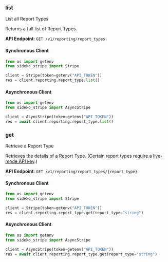 
### list <a name="list"></a>
List all Report Types

<p>Returns a full list of Report Types.</p>

**API Endpoint**: `GET /v1/reporting/report_types`

#### Synchronous Client

```python
from os import getenv
from sideko_stripe import Stripe

client = Stripe(token=getenv("API_TOKEN"))
res = client.reporting.report_type.list()
```

#### Asynchronous Client

```python
from os import getenv
from sideko_stripe import AsyncStripe

client = AsyncStripe(token=getenv("API_TOKEN"))
res = await client.reporting.report_type.list()
```

### get <a name="get"></a>
Retrieve a Report Type

<p>Retrieves the details of a Report Type. (Certain report types require a <a href="https://stripe.com/docs/keys#test-live-modes">live-mode API key</a>.)</p>

**API Endpoint**: `GET /v1/reporting/report_types/{report_type}`

#### Synchronous Client

```python
from os import getenv
from sideko_stripe import Stripe

client = Stripe(token=getenv("API_TOKEN"))
res = client.reporting.report_type.get(report_type="string")
```

#### Asynchronous Client

```python
from os import getenv
from sideko_stripe import AsyncStripe

client = AsyncStripe(token=getenv("API_TOKEN"))
res = await client.reporting.report_type.get(report_type="string")
```

